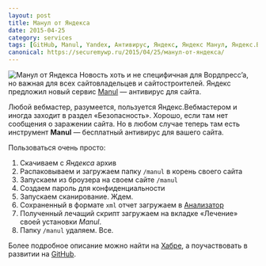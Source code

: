 ```yaml
---
layout: post
title: Манул от Яндекса
date: 2015-04-25
category: services
tags: [GitHub, Manul, Yandex, Антивирус, Яндекс, Яндекс Манул, Яндекс.Вебмастер]
canonical: https://securemywp.ru/2015/04/25/манул-от-яндекса/
---
```


![Манул от Яндекса](https://100302.selcdn.ru/cdn.politclub.com/images/2017/03/23617_edd2fa7d307ced888a22e235a1c75c55.jpeg) Новость хоть и не специфичная для Вордпресс’а, но важная для всех сайтовладельцев и сайтостроителей. Яндекс предложил новый сервис [Manul](http://yandex.ru/promo/manul) — антивирус для сайта.

Любой вебмастер, разумеется, пользуется Яндекс.Вебмастером и иногда заходит в раздел «Безопасность». Хорошо, если там нет сообщения о заражении сайта. Но в любом случае теперь там есть инструмент **Manul** — бесплатный антивирус для вашего сайта.

Пользоваться очень просто:

1. Скачиваем с *Яндекса* архив
2. Распаковываем и загружаем папку <code>/manul</code> в корень своего сайта
3. Запускаем из броузера на своем сайте <code>/manul</code>
4. Создаем пароль для конфиденциальности
5. Запускаем сканирование. Ждем.
6. Сохраненный в формате <code>xml</code> отчет загружаем в [Анализатор](http://yandex.ru/promo/manul/analyzer/)
7. Полученный лечащий скрипт загружаем на вкладке «Лечение» своей установки *Manul*.
8. Папку <code>/manul</code> удаляем. Все.

Более подробное описание можно найти на [Хабре](http://habrahabr.ru/company/yandex/blog/256463/), а поучаствовать в развитии на [GitHub](https://github.com/antimalware/manul/).

